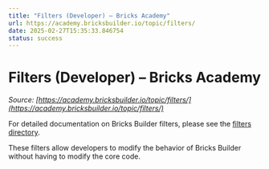```yaml
---
title: "Filters (Developer) – Bricks Academy"
url: https://academy.bricksbuilder.io/topic/filters/
date: 2025-02-27T15:35:33.846754
status: success
---
```


# Filters (Developer) – Bricks Academy

*Source: [https://academy.bricksbuilder.io/topic/filters/](https://academy.bricksbuilder.io/topic/filters/)*

For detailed documentation on Bricks Builder filters, please see the [filters directory](/docs/filters/).

These filters allow developers to modify the behavior of Bricks Builder without having to modify the core code.